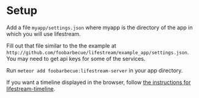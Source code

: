# Setup

Add a file `myapp/settings.json` where myapp is the directory of the app in which you will use lifestream.

Fill out that file similar to the the example at `http://github.com/foobarbecue/lifestream/example_app/settings.json`. You may need to get api keys for some of the services.

Run `meteor add foobarbecue:lifestream-server` in your app directory.

If you want a timeline displayed in the browser, follow [the instructions for lifestream-timeline](`http://github.com/foobarbecue/lifestream/tree/master/packages/lifestream-timeline/README.md).